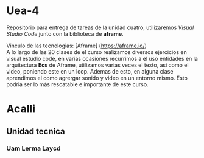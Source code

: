 # Uea-4
Repositorio para entrega de tareas de la unidad cuatro, utilizaremos *Visual Studio Code* junto con la biblioteca de **aframe**.

Vinculo de las tecnologias:
[Aframe] (https://aframe.io/)  
A lo largo de las 20 clases de el curso realizamos diversos ejercicios en visual estudio code, en varias ocasiones recurrimos a el uso entidades en la arquitectura **Ecs** de Aframe, utilizamos varias veces el texto, asi como el video, poniendo este en un loop. Ademas de esto, en alguna clase aprendimos el como agrergar sonido y video en un entorno mismo. Esto podria ser lo más rescatable e importante de este curso. 
# Acalli
## Unidad tecnica
### Uam Lerma Laycd
